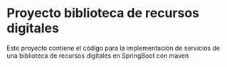 # Proyecto biblioteca de recursos digitales
Este proyecto contiene el código para la implementación de servicios de una biblioteca de recursos digitales en SpringBoot con maven